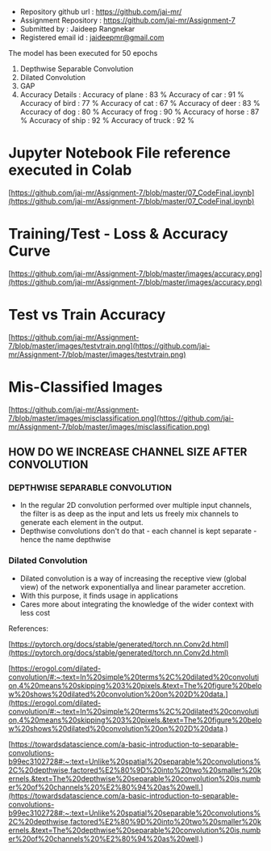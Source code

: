 * Repository github url : https://github.com/jai-mr/
* Assignment Repository : https://github.com/jai-mr/Assignment-7
* Submitted by : Jaideep Rangnekar
* Registered email id : jaideepmr@gmail.com

The model has been executed for 50 epochs 
1. Depthwise Separable Convolution
2. Dilated Convolution
3. GAP
4. Accuracy Details :
    Accuracy of plane : 83 %
    Accuracy of   car : 91 %
    Accuracy of  bird : 77 %
    Accuracy of   cat : 67 %
    Accuracy of  deer : 83 %
    Accuracy of   dog : 80 %
    Accuracy of  frog : 90 %
    Accuracy of horse : 87 %
    Accuracy of  ship : 92 %
    Accuracy of truck : 92 %


# Jupyter Notebook File reference executed in Colab
[https://github.com/jai-mr/Assignment-7/blob/master/07_CodeFinal.ipynb](https://github.com/jai-mr/Assignment-7/blob/master/07_CodeFinal.ipynb)

# Training/Test - Loss & Accuracy Curve
[https://github.com/jai-mr/Assignment-7/blob/master/images/accuracy.png](https://github.com/jai-mr/Assignment-7/blob/master/images/accuracy.png)

# Test vs Train Accuracy
[https://github.com/jai-mr/Assignment-7/blob/master/images/testvtrain.png](https://github.com/jai-mr/Assignment-7/blob/master/images/testvtrain.png)

# Mis-Classified Images
[https://github.com/jai-mr/Assignment-7/blob/master/images/misclassification.png](https://github.com/jai-mr/Assignment-7/blob/master/images/misclassification.png)


## HOW DO WE INCREASE CHANNEL SIZE AFTER CONVOLUTION
### DEPTHWISE SEPARABLE CONVOLUTION
* In the regular 2D convolution performed over multiple input channels, the filter is as deep as the input and lets us freely mix channels to generate each element in the output. 
* Depthwise convolutions don't do that - each channel is kept separate - hence the name depthwise

### Dilated Convolution
* Dilated convolution is a way of increasing the receptive view (global view) of the network exponentiallya and linear parameter accretion. 
* With this purpose, it finds usage in applications
* Cares more about integrating the knowledge of the wider context with less cost

References:

[https://pytorch.org/docs/stable/generated/torch.nn.Conv2d.html](https://pytorch.org/docs/stable/generated/torch.nn.Conv2d.html)

[https://erogol.com/dilated-convolution/#:~:text=In%20simple%20terms%2C%20dilated%20convolution,4%20means%20skipping%203%20pixels.&text=The%20figure%20below%20shows%20dilated%20convolution%20on%202D%20data.](https://erogol.com/dilated-convolution/#:~:text=In%20simple%20terms%2C%20dilated%20convolution,4%20means%20skipping%203%20pixels.&text=The%20figure%20below%20shows%20dilated%20convolution%20on%202D%20data.)

[https://towardsdatascience.com/a-basic-introduction-to-separable-convolutions-b99ec3102728#:~:text=Unlike%20spatial%20separable%20convolutions%2C%20depthwise,factored%E2%80%9D%20into%20two%20smaller%20kernels.&text=The%20depthwise%20separable%20convolution%20is,number%20of%20channels%20%E2%80%94%20as%20well.](https://towardsdatascience.com/a-basic-introduction-to-separable-convolutions-b99ec3102728#:~:text=Unlike%20spatial%20separable%20convolutions%2C%20depthwise,factored%E2%80%9D%20into%20two%20smaller%20kernels.&text=The%20depthwise%20separable%20convolution%20is,number%20of%20channels%20%E2%80%94%20as%20well.)